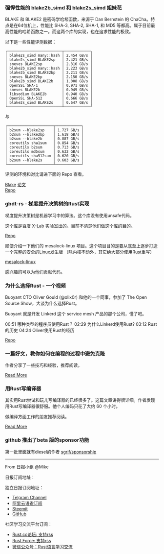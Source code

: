 ### 强悍性能的 blake2b_simd 和 blake2s_simd 姐妹花

BLAKE 和 BLAKE2 是密码学哈希函数，来源于 Dan Bernstein 的 ChaCha。特点是在64位机上，性能比 SHA-3, SHA-2, SHA-1, 和 MD5 等都高。属于目前最高性能的哈希函数之一。而这两个库的实现，也在追求性能的极致。

以下是一些性能评测数据：

```
╭─────────────────────────┬────────────╮
│ blake2s_simd many::hash │ 2.454 GB/s │
│ blake2s_simd BLAKE2sp   │ 2.421 GB/s │
│ sneves BLAKE2sp         │ 2.316 GB/s │
│ blake2b_simd many::hash │ 2.223 GB/s │
│ blake2b_simd BLAKE2bp   │ 2.211 GB/s │
│ sneves BLAKE2bp         │ 2.150 GB/s │
│ blake2b_simd BLAKE2b    │ 1.008 GB/s │
│ OpenSSL SHA-1           │ 0.971 GB/s │
│ sneves BLAKE2b          │ 0.949 GB/s │
│ libsodium BLAKE2b       │ 0.940 GB/s │
│ OpenSSL SHA-512         │ 0.666 GB/s │
│ blake2s_simd BLAKE2s    │ 0.647 GB/s │
╰─────────────────────────┴────────────╯
```

与 

```
╭─────────────────────┬────────────╮
│ b2sum --blake2sp    │ 1.727 GB/s │
│ b2sum --blake2bp    │ 1.618 GB/s │
│ b2sum --blake2b     │ 0.887 GB/s │
│ coreutils sha1sum   │ 0.854 GB/s │
│ coreutils b2sum     │ 0.713 GB/s │
│ coreutils md5sum    │ 0.632 GB/s │
│ coreutils sha512sum │ 0.620 GB/s │
│ b2sum --blake2s     │ 0.603 GB/s │
╰─────────────────────┴────────────╯
```

评测的环境和对比请进下面的 Repo 查看。


[Blake](https://en.wikipedia.org/wiki/BLAKE_(hash_function))  
[论文](https://blake2.net/blake2.pdf)  
[Repo](https://github.com/oconnor663/blake2_simd#performance)  

### gbdt-rs - 梯度提升决策树的Rust实现

梯度提升决策树是机器学习中的算法。这个库没有使用unsafe代码。

这个库是百度 X-Lab 实验室出的。目前不清楚他们做这个库的目的。

[Repo](https://github.com/mesalock-linux/gbdt-rs)

顺便介绍一下他们的 mesalock-linux 项目。这个项目目的是要从底至上逐步打造一个完整的安全的Linux发生版 （除内核不动外，其它绝大部分使用Rust重写） 

[mesalock-linux](https://github.com/mesalock-linux)

感兴趣的可以为他们贡献代码。

### 为什么选择Rust - 一个视频 

Buoyant CTO Oliver Gould (@olix0r) 和他的一个同事，参加了 The Open Source Show，大谈为什么选择Rust。

Buoyant 就是开发 Linkerd 这个 service mesh 产品的那个公司，懂了吧。

00:51 哪种类型的程序员使用Rust？
02:29 为什么Linkerd使用Rust?
03:12 Rust的历史
04:24 Oliver使用Rust的经历

[Repo](https://channel9.msdn.com/Shows/The-Open-Source-Show/All-About-Rust)

### 一篇好文，教你如何在编程的过程中避免克隆

作者分享了一些技巧和经验，推荐阅读。

[Read More](https://thenewwazoo.github.io/clone.html)

### 用Rust写编译器

其实用Rust尝试和玩儿写编译器的已经很多了。这篇文章讲得很详细。作者发现用Rust写编译器很舒服。他个人编码只花了大约 60 个小时。

做编译方面工作的朋友推荐阅读。

[Read More](http://thume.ca/2019/04/18/writing-a-compiler-in-rust/)


### github 推出了beta 版的sponsor功能

第一批里面就有diesel的作者 [sgrif/sponsorship](https://github.com/users/sgrif/sponsorship)


---

From 日报小组 @Mike

日报订阅地址：

独立日报订阅地址：
- [Telgram Channel](https://t.me/rust_daily_news )
- [阿里云语雀订阅](https://www.yuque.com/chaosbot/rustnews)
- [Steemit](https://steemit.com/@blackanger)
- [GitHub](https://github.com/RustStudy/rust_daily_news)

社区学习交流平台订阅：
- [Rust.cc论坛: 支持rss](https://rust.cc)
- [Rust Force: 支持rss](https://rustforce.net/)
- [微信公众号：Rust语言学习交流](https://rust.cc/article?id=ed7c9379-d681-47cb-9532-0db97d883f62)
